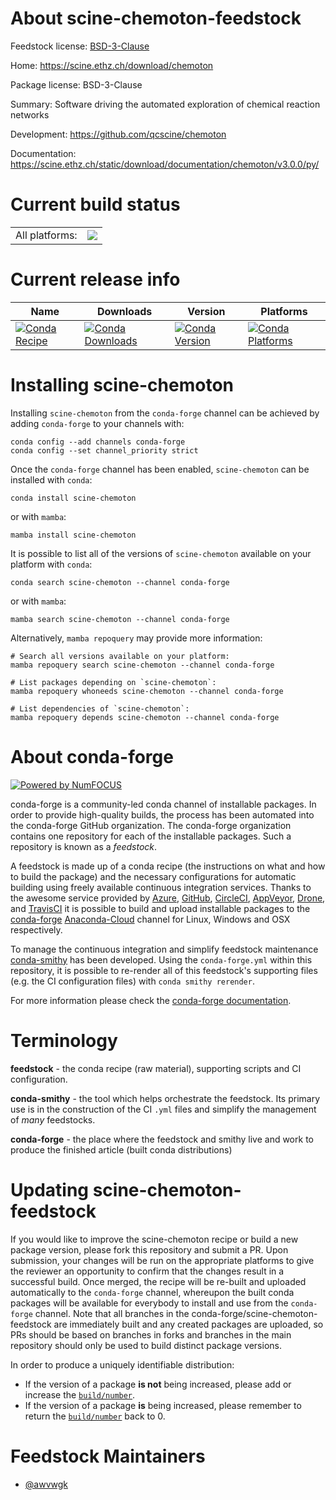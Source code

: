 About scine-chemoton-feedstock
==============================

Feedstock license: [BSD-3-Clause](https://github.com/conda-forge/scine-chemoton-feedstock/blob/main/LICENSE.txt)

Home: https://scine.ethz.ch/download/chemoton

Package license: BSD-3-Clause

Summary: Software driving the automated exploration of chemical reaction networks

Development: https://github.com/qcscine/chemoton

Documentation: https://scine.ethz.ch/static/download/documentation/chemoton/v3.0.0/py/

Current build status
====================


<table><tr><td>All platforms:</td>
    <td>
      <a href="https://dev.azure.com/conda-forge/feedstock-builds/_build/latest?definitionId=17196&branchName=main">
        <img src="https://dev.azure.com/conda-forge/feedstock-builds/_apis/build/status/scine-chemoton-feedstock?branchName=main">
      </a>
    </td>
  </tr>
</table>

Current release info
====================

| Name | Downloads | Version | Platforms |
| --- | --- | --- | --- |
| [![Conda Recipe](https://img.shields.io/badge/recipe-scine--chemoton-green.svg)](https://anaconda.org/conda-forge/scine-chemoton) | [![Conda Downloads](https://img.shields.io/conda/dn/conda-forge/scine-chemoton.svg)](https://anaconda.org/conda-forge/scine-chemoton) | [![Conda Version](https://img.shields.io/conda/vn/conda-forge/scine-chemoton.svg)](https://anaconda.org/conda-forge/scine-chemoton) | [![Conda Platforms](https://img.shields.io/conda/pn/conda-forge/scine-chemoton.svg)](https://anaconda.org/conda-forge/scine-chemoton) |

Installing scine-chemoton
=========================

Installing `scine-chemoton` from the `conda-forge` channel can be achieved by adding `conda-forge` to your channels with:

```
conda config --add channels conda-forge
conda config --set channel_priority strict
```

Once the `conda-forge` channel has been enabled, `scine-chemoton` can be installed with `conda`:

```
conda install scine-chemoton
```

or with `mamba`:

```
mamba install scine-chemoton
```

It is possible to list all of the versions of `scine-chemoton` available on your platform with `conda`:

```
conda search scine-chemoton --channel conda-forge
```

or with `mamba`:

```
mamba search scine-chemoton --channel conda-forge
```

Alternatively, `mamba repoquery` may provide more information:

```
# Search all versions available on your platform:
mamba repoquery search scine-chemoton --channel conda-forge

# List packages depending on `scine-chemoton`:
mamba repoquery whoneeds scine-chemoton --channel conda-forge

# List dependencies of `scine-chemoton`:
mamba repoquery depends scine-chemoton --channel conda-forge
```


About conda-forge
=================

[![Powered by
NumFOCUS](https://img.shields.io/badge/powered%20by-NumFOCUS-orange.svg?style=flat&colorA=E1523D&colorB=007D8A)](https://numfocus.org)

conda-forge is a community-led conda channel of installable packages.
In order to provide high-quality builds, the process has been automated into the
conda-forge GitHub organization. The conda-forge organization contains one repository
for each of the installable packages. Such a repository is known as a *feedstock*.

A feedstock is made up of a conda recipe (the instructions on what and how to build
the package) and the necessary configurations for automatic building using freely
available continuous integration services. Thanks to the awesome service provided by
[Azure](https://azure.microsoft.com/en-us/services/devops/), [GitHub](https://github.com/),
[CircleCI](https://circleci.com/), [AppVeyor](https://www.appveyor.com/),
[Drone](https://cloud.drone.io/welcome), and [TravisCI](https://travis-ci.com/)
it is possible to build and upload installable packages to the
[conda-forge](https://anaconda.org/conda-forge) [Anaconda-Cloud](https://anaconda.org/)
channel for Linux, Windows and OSX respectively.

To manage the continuous integration and simplify feedstock maintenance
[conda-smithy](https://github.com/conda-forge/conda-smithy) has been developed.
Using the ``conda-forge.yml`` within this repository, it is possible to re-render all of
this feedstock's supporting files (e.g. the CI configuration files) with ``conda smithy rerender``.

For more information please check the [conda-forge documentation](https://conda-forge.org/docs/).

Terminology
===========

**feedstock** - the conda recipe (raw material), supporting scripts and CI configuration.

**conda-smithy** - the tool which helps orchestrate the feedstock.
                   Its primary use is in the construction of the CI ``.yml`` files
                   and simplify the management of *many* feedstocks.

**conda-forge** - the place where the feedstock and smithy live and work to
                  produce the finished article (built conda distributions)


Updating scine-chemoton-feedstock
=================================

If you would like to improve the scine-chemoton recipe or build a new
package version, please fork this repository and submit a PR. Upon submission,
your changes will be run on the appropriate platforms to give the reviewer an
opportunity to confirm that the changes result in a successful build. Once
merged, the recipe will be re-built and uploaded automatically to the
`conda-forge` channel, whereupon the built conda packages will be available for
everybody to install and use from the `conda-forge` channel.
Note that all branches in the conda-forge/scine-chemoton-feedstock are
immediately built and any created packages are uploaded, so PRs should be based
on branches in forks and branches in the main repository should only be used to
build distinct package versions.

In order to produce a uniquely identifiable distribution:
 * If the version of a package **is not** being increased, please add or increase
   the [``build/number``](https://docs.conda.io/projects/conda-build/en/latest/resources/define-metadata.html#build-number-and-string).
 * If the version of a package **is** being increased, please remember to return
   the [``build/number``](https://docs.conda.io/projects/conda-build/en/latest/resources/define-metadata.html#build-number-and-string)
   back to 0.

Feedstock Maintainers
=====================

* [@awvwgk](https://github.com/awvwgk/)

